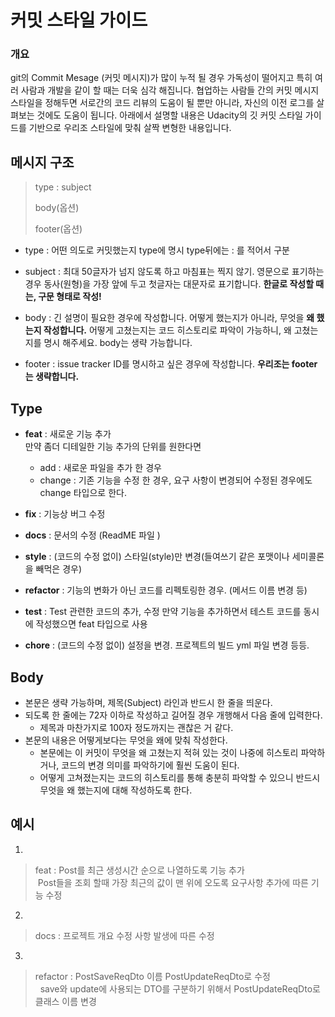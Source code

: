 # 커밋 스타일 가이드

### 개요
git의 Commit Mesage (커밋 메시지)가 많이 누적 될 경우 가독성이 떨어지고 특히 여러 사람과 개발을 같이 할 때는 더욱 심각 해집니다. 협업하는 사람들 간의 커밋 메시지 스타일을 정해두면 서로간의 코드 리뷰의 도움이 될 뿐만 아니라, 자신의 이전 로그를 살펴보는 것에도 도움이 됩니다. 아래에서 설명할 내용은 Udacity의 깃 커밋 스타일 가이드를 기반으로 우리조 스타일에 맞춰 살짝 변형한 내용입니다. 

## 메시지 구조
> type : subject
>
> body(옵션)
>
> footer(옵션)

- type : 어떤 의도로 커밋했는지 type에 명시 type뒤에는 : 를 적어서 구분

- subject : 최대 50글자가 넘지 않도록 하고 마침표는 찍지 않기.
    영문으로 표기하는 경우 동사(원형)을 가장 앞에 두고 첫글자는 대문자로 표기합니다.
<B>한글로 작성할 때는, 구문 형태로 작성!</B> 

- body : 긴 설명이 필요한 경우에 작성합니다. 어떻게 했는지가 아니라, 무엇을 <B>왜 했는지 작성합니다.</B> 어떻게 고쳤는지는 코드 히스토리로 파악이 가능하니, 왜 고쳤는지를 명시 해주세요. body는 생략 가능합니다.

- footer :  issue tracker ID를 명시하고 싶은 경우에 작성합니다. <B>우리조는 footer는 생략합니다.</B>

## Type
- <B>feat</B> : 새로운 기능 추가<br>
    만약 좀더 디테일한 기능 추가의 단위를 원한다면
    - add : 새로운 파일을 추가 한 경우
    - change : 기존 기능을 수정 한 경우, 요구 사항이 변경되어 수정된 경우에도 change 타입으로 한다.

- <B>fix</B> : 기능상 버그 수정

- <B>docs</B> : 문서의 수정 (ReadME 파일 )

- <B>style</B> : (코드의 수정 없이) 스타일(style)만 변경(들여쓰기 같은 포맷이나 세미콜론을 빼먹은 경우)

- <B>refactor</B> : 기능의 변화가 아닌 코드를 리펙토링한 경우. (메서드 이름 변경 등)

- <B>test</B> : Test 관련한 코드의 추가, 수정 만약 기능을 추가하면서 테스트 코드를 동시에 작성했으면 feat 타입으로 사용

- <B>chore</B> : (코드의 수정 없이) 설정을 변경. 프로젝트의 빌드 yml 파일 변경 등등.

## Body 
- 본문은 생략 가능하며, 제목(Subject) 라인과 반드시 한 줄을 띄운다.
- 되도록 한 줄에는 72자 이하로 작성하고 길어질 경우 개행해서 다음 줄에 입력한다.
    - 제목과 마찬가지로 100자 정도까지는 괜찮은 거 같다.
- 본문의 내용은 어떻게보다는 무엇을 왜에 맞춰 작성한다.
    -  본문에는 이 커밋이 무엇을 왜 고쳤는지 적혀 있는 것이 나중에 히스토리 파악하거나, 코드의 변경 의미를 파악하기에 훨씬 도움이 된다.
    - 어떻게 고쳐졌는지는 코드의 히스토리를 통해 충분히 파악할 수 있으니 반드시 무엇을 왜 했는지에 대해 작성하도록 한다.

## 예시

1.
> feat : Post를 최근 생성시간 순으로 나열하도록 기능 추가 <br>
> &nbsp;Post들을 조회 할때 가장 최근의 값이 맨 위에 오도록 요구사항 추가에 따른 기능 수정 

2. 
> docs : 프로젝트 개요 수정 사항 발생에 따른 수정

3. 
> refactor : PostSaveReqDto 이름 PostUpdateReqDto로 수정<br>
> &nbsp;  save와 update에 사용되는 DTO를 구분하기 위해서 PostUpdateReqDto로 클래스 이름 변경